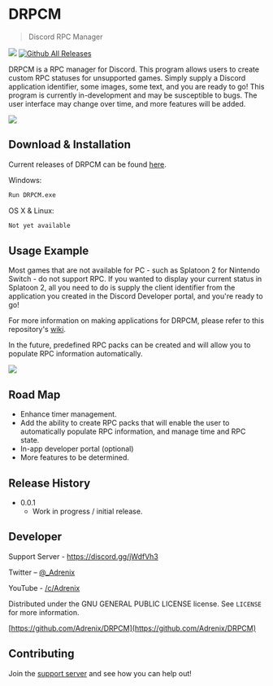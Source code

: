 # DRPCM
> Discord RPC Manager

![](https://travis-ci.org/Adrenix/DRPCM.svg?branch=master)
[![Github All Releases](https://img.shields.io/github/downloads/Adrenix/DRPCM/total.svg)](https://github.com/Adrenix/DRPCM/releases)

DRPCM is a RPC manager for Discord. This program allows users to create custom RPC statuses for unsupported games.
Simply supply a Discord application identifier, some images, some text, and you are ready to go!
This program is currently in-development and may be susceptible to bugs. The user interface may change over time, and
more features will be added.

![](https://cdn.discordapp.com/attachments/594655172618354688/594656415378047017/unknown.png)

## Download & Installation

Current releases of DRPCM can be found [here](https://github.com/Adrenix/DRPCM/releases).

Windows:

```sh
Run DRPCM.exe
```

OS X & Linux:

```sh
Not yet available
```

## Usage Example

Most games that are not available for PC - such as Splatoon 2 for Nintendo Switch - do not support RPC.
If you wanted to display your current status in Splatoon 2, all you need to do is supply the client identifier
from the application you created in the Discord Developer portal, and you're ready to go!

For more information on making applications for DRPCM, please refer to this repository's [wiki](https://github.com/Adrenix/DRPCM/wiki/Creating-RPC-Applications).

In the future, predefined RPC packs can be created and will allow you to populate RPC information automatically.

![](https://cdn.discordapp.com/attachments/594655172618354688/594662307578118171/unknown.png)

## Road Map

* Enhance timer management.
* Add the ability to create RPC packs that will enable the user to automatically populate RPC information, and manage time and RPC state.
* In-app developer portal (optional)
* More features to be determined.

## Release History

* 0.0.1
    * Work in progress / initial release.

## Developer

Support Server - https://discord.gg/jWdfVh3

Twitter – [@_Adrenix](https://twitter.com/_Adrenix)

YouTube - [/c/Adrenix](https://youtube.com/c/adrenix)

Distributed under the GNU GENERAL PUBLIC LICENSE license. See ``LICENSE`` for more information.

[https://github.com/Adrenix/DRPCM](https://github.com/Adrenix/DRPCM)

## Contributing

Join the [support server](https://discord.gg/jWdfVh3) and see how you can help out!
